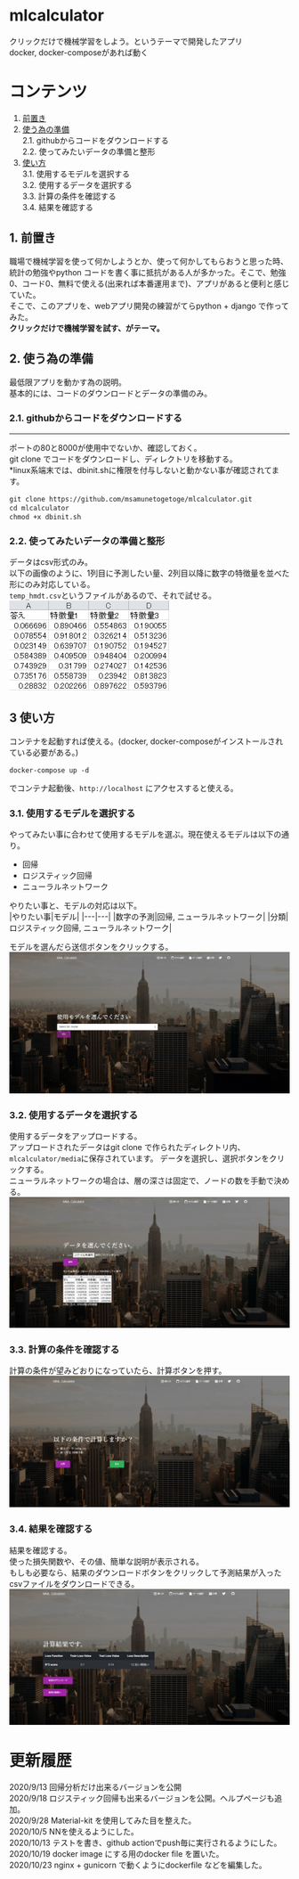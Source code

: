 # mlcalculator
クリックだけで機械学習をしよう。というテーマで開発したアプリ  
docker, docker-composeがあれば動く
# コンテンツ
1. [前置き](#1-前置き)
2. [使う為の準備](#2-使う為の準備)  
2.1. githubからコードをダウンロードする  
2.2. 使ってみたいデータの準備と整形
3. [使い方](#3-使い方)  
3.1. 使用するモデルを選択する  
3.2. 使用するデータを選択する  
3.3. 計算の条件を確認する  
3.4. 結果を確認する
## 1. 前置き
職場で機械学習を使って何かしようとか、使って何かしてもらおうと思った時、統計の勉強やpython コードを書く事に抵抗がある人が多かった。そこで、勉強0、コード0、無料で使える(出来れば本番運用まで)、アプリがあると便利と感じていた。  
そこで、このアプリを、webアプリ開発の練習がてらpython + django で作ってみた。  
__クリックだけで機械学習を試す、がテーマ。__
## 2. 使う為の準備
最低限アプリを動かす為の説明。  
基本的には、コードのダウンロードとデータの準備のみ。
### 2.1. githubからコードをダウンロードする
***
ポートの80と8000が使用中でないか、確認しておく。  
git clone でコードをダウンロードし、ディレクトリを移動する。  
*linux系端末では、dbinit.shに権限を付与しないと動かない事が確認されてます。
~~~
git clone https://github.com/msamunetogetoge/mlcalculator.git
cd mlcalculator
chmod +x dbinit.sh  
~~~ 
### 2.2. 使ってみたいデータの準備と整形
データはcsv形式のみ。  
以下の画像のように、1列目に予測したい量、2列目以降に数字の特徴量を並べた形にのみ対応している。  
`temp_hmdt.csv`というファイルがあるので、それで試せる。  
![sampledata](static/img/exam_img.jpg)  
## 3 使い方
コンテナを起動すれば使える。(docker, docker-composeがインストールされている必要がある。)
~~~
docker-compose up -d  
~~~
でコンテナ起動後、`http://localhost` にアクセスすると使える。  
### 3.1. 使用するモデルを選択する
やってみたい事に合わせて使用するモデルを選ぶ。現在使えるモデルは以下の通り。  
- 回帰  
- ロジスティック回帰  
- ニューラルネットワーク   

やりたい事と、モデルの対応は以下。  
|やりたい事|モデル|
|---|---|
|数字の予測|回帰, ニューラルネットワーク|
|分類|ロジスティック回帰, ニューラルネットワーク|

モデルを選んだら送信ボタンをクリックする。  
![select model](static/img/examples/select_model.jpg)   
### 3.2. 使用するデータを選択する
使用するデータをアップロードする。  
アップロードされたデータはgit clone で作られたディレクトリ内、`mlcalculator/media`に保存されています。
データを選択し、選択ボタンをクリックする。   
ニューラルネットワークの場合は、層の深さは固定で、ノードの数を手動で決める。 
![select data](static/img/examples/select_data.jpg)  
### 3.3. 計算の条件を確認する
計算の条件が望みどおりになっていたら、計算ボタンを押す。
![calculate](static/img/examples/calculate.jpg)  
### 3.4. 結果を確認する
結果を確認する。  
使った損失関数や、その値、簡単な説明が表示される。  
もしも必要なら、結果のダウンロードボタンをクリックして予測結果が入ったcsvファイルをダウンロードできる。
![calculate](static/img/examples/result.jpg)  
# 更新履歴
2020/9/13 回帰分析だけ出来るバージョンを公開  
2020/9/18 ロジスティック回帰も出来るバージョンを公開。ヘルプページも追加。    
2020/9/28 Material-kit を使用してみた目を整えた。  
2020/10/5 NNを使えるようにした。  
2020/10/13 テストを書き、github actionでpush毎に実行されるようにした。  
2020/10/19 docker image にする用のdocker file を置いた。  
2020/10/23 nginx + gunicorn で動くようにdockerfile などを編集した。  
